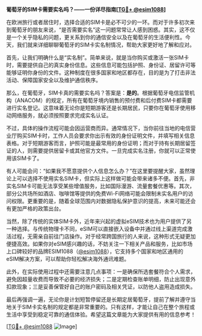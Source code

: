 **葡萄牙的SIM卡需要实名吗？——一份详尽指南[[TG💪+ @esim1088](https://t.me/s/esim1088)]**

在欧洲旅行或者居住时，选择合适的SIM卡是必不可少的一环。而对于许多初次来到葡萄牙的朋友来说，“是否需要实名”这一问题常常让人感到困惑。其实，这不仅是一个关乎隐私的问题，更关系到你的通信安全以及在葡萄牙的生活便利性。今天，我们就来详细聊聊葡萄牙的SIM卡实名制情况，帮助大家更好地了解和应对。

首先，让我们明确什么是“实名制”。简单来说，就是当你购买或激活一张SIM卡时，需要提供自己的真实身份信息。这些信息可能包括护照、身份证、居留许可等能够证明你身份的文件。这种制度在很多国家和地区都存在，目的是为了打击非法活动、保障国家安全以及维护通信秩序。

那么，在葡萄牙，SIM卡真的需要实名吗？答案是：**是的**。根据葡萄牙电信监管机构（ANACOM）的规定，所有在葡萄牙境内销售的预付费和后付费SIM卡都需要进行实名登记。这意味着无论你是短期游客还是长期居民，只要你在葡萄牙使用移动网络服务，就必须按照要求完成实名认证。

不过，具体的操作流程可能会因运营商而异。通常情况下，当你前往当地的电信营业厅购买SIM卡时，工作人员会要求你出示有效的身份证明文件，并填写相关信息表格。对于短期游客而言，护照可能是最常用的身份证明；而对于持有长期居留签证的人，则需要提供居留卡或其他官方文件。一旦完成实名注册，你就可以正常使用该SIM卡了。

有人可能会问：“如果我不愿意提供个人信息怎么办？”在这里要提醒大家，虽然理论上可以选择不使用实名SIM卡，但实际上这样做可能会带来诸多不便。首先，非实名SIM卡可能无法享受某些增值服务，比如国际漫游、流量套餐优惠等。其次，部分公共场所如酒店、咖啡馆等提供的免费Wi-Fi网络可能会限制未实名用户的访问权限。更重要的是，随着全球范围内对数据隐私保护意识的提高，未来可能还会有更加严格的政策出台。

当然，除了传统的实体SIM卡外，近年来兴起的虚拟eSIM技术也为用户提供了另一种选择。与传统物理卡不同，eSIM可以直接嵌入设备中并通过线上渠道完成激活过程，无需亲自前往门店操作。对于经常跨国旅行的人来说，这种形式无疑更加便捷高效。如果你对eSIM感兴趣的话，不妨关注一下相关产品和服务，比如市场上口碑较好的品牌ESIM1088（[@esim1088](https://t.me/s/esim1088)），它支持多个国家和地区通用的eSIM解决方案，可以帮助你轻松解决海外通讯难题。

此外，在实际使用过程中还需要注意几点事项：一是确保所选套餐符合个人需求，避免因超量收费而导致不必要的经济损失；二是定期检查账单明细，防止出现意外扣款现象；三是妥善保管好自己的账户密码及相关凭证，以防他人盗用造成损失。

最后再强调一遍，无论你是计划短暂停留还是长期定居葡萄牙，提前了解并遵守当地关于SIM卡实名制的规定都是非常重要的。只有这样，才能让自己在整个旅程或生活中享受到稳定可靠的通信体验。希望这篇文章能为大家提供有用的信息参考！

[[TG💪+ @esim1088](https://t.me/s/esim1088) ![Image](https://i.postimg.cc/4NQfJmqS/Snipaste-2025-05-13-00-14-12.png)]